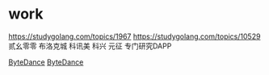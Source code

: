 # work

<https://studygolang.com/topics/1967>
<https://studygolang.com/topics/10529>
贰幺零零
布洛克城 科讯美 科兴 元征 专门研究DAPP

[ByteDance](https://github.com/wolverinn/Waking-Up)
[ByteDance](https://studygolang.com/topics/11004)
